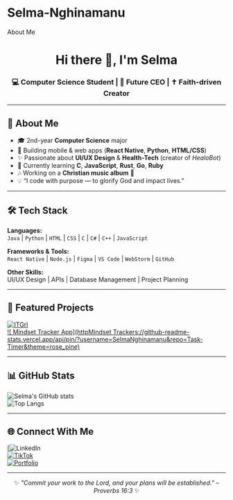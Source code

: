 # Selma-Nghinamanu
About Me
<h1 align="center">Hi there 👋, I'm Selma</h1>
<h3 align="center">💻 Computer Science Student | 🎯 Future CEO | ✝️ Faith-driven Creator</h3>

---

## 🌸 About Me
- 🎓 2nd-year **Computer Science** major  
- 📱 Building mobile & web apps (**React Native**, **Python**, **HTML/CSS**)  
- ✨ Passionate about **UI/UX Design** & **Health-Tech** (creator of *HealoBot*)  
- 🌱 Currently learning **C**, **JavaScript**, **Rust**, **Go**, **Ruby**  
- 🎶 Working on a **Christian music album** 🎵  
- 💡 “I code with purpose — to glorify God and impact lives.”

---

## 🛠 Tech Stack
**Languages:**  
`Java` | `Python` | `HTML` | `CSS` | `C` | `C#` | `C++` | `JavaScript`  

**Frameworks & Tools:**  
`React Native` | `Node.js` | `Figma` | `VS Code` | `WebStorm` | `GitHub`  

**Other Skills:**  
UI/UX Design | APIs | Database Management | Project Planning  

---

## 📌 Featured Projects
[![ITGrl](https://github-readme-stats.vercel.app/api/pin/?username=SelmaNg)](https://itgrl-site.netlify.app)  
[![ Mindset Tracker App](httpMindset Trackers://github-readme-stats.vercel.app/api/pin/?username=SelmaNghinamanu&repo=Task-Timer&theme=rose_pine)](https://daytracking.netlify.app)  

---

## 📊 GitHub Stats
![Selma's GitHub stats](https://github-readme-stats.vercel.app/api?username=SelmaNghinamanu&show_icons=true&theme=rose_pine)  
![Top Langs](https://github-readme-stats.vercel.app/api/top-langs/?username=SelmaNghinamanu&layout=compact&theme=rose_pine)

---

## 🌐 Connect With Me
[![LinkedIn](https://www.linkedin.com/in/selma-nghinamanu-b505792b1/)  
[![TikTok](https://img.shields.io/badge/TikTok-000000?logo=tiktok&logoColor=white)](https://www.tiktok.com/@ndillyyy._)  
[![Portfolio](https://img.shields.io/badge/Portfolio-FF69B4?logo=About.me&logoColor=white)](https://your-portfolio-link.com)  

---

<p align="center">✨ <em>"Commit your work to the Lord, and your plans will be established." – Proverbs 16:3</em> ✨</p>
